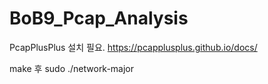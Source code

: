 # BoB9_Pcap_Analysis

PcapPlusPlus 설치 필요.
https://pcapplusplus.github.io/docs/

make 후 sudo ./network-major <pcap-file>
